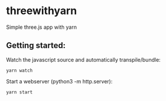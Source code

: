 # threewithyarn
Simple three.js app with yarn

Getting started:
----------------

Watch the javascript source and automatically transpile/bundle:

	yarn watch


Start a webserver (python3 -m http.server):

	yarn start


